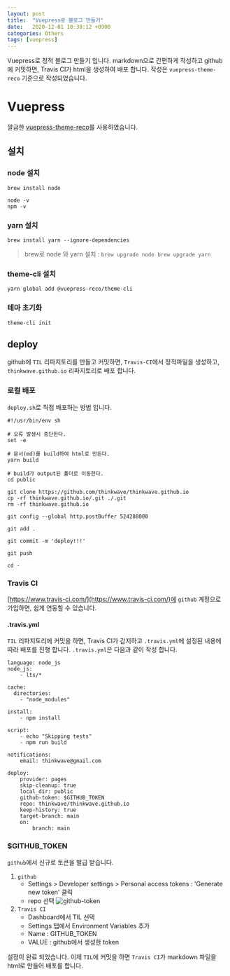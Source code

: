 ```yaml
---
layout: post
title:  "Vuepress로 블로그 만들기"
date:   2020-12-01 10:38:12 +0900
categories: Others
tags: [vuepress]
---
```


Vuepress로 정적 블로그 만들기 입니다.
markdown으로 간편하게 작성하고 github에 커밋하면, Travis CI가 html을 생성하여 배포 합니다.
작성은 `vuepress-theme-reco` 기준으로 작성되었습니다.


# Vuepress
깔금한 [vuepress-theme-reco](https://github.com/vuepress-reco/vuepress-theme-reco)를 사용하였습니다.


## 설치

### node 설치
```
brew install node

node -v 
npm -v
```

### yarn 설치
```
brew install yarn --ignore-dependencies
```

> brew로 node 와 yarn 설치 : `brew upgrade node brew upgrade yarn`

### theme-cli 설치
```
yarn global add @vuepress-reco/theme-cli
```

### 테마 초기화

```
theme-cli init
```

## deploy

github에 `TIL` 리파지토리를 만들고 커밋하면, `Travis-CI`에서 정적파일을 생성하고, `thinkwave.github.io` 리파지토리로 배포 합니다.

### 로컬 배포
`deploy.sh`로 직접 배포하는 방법 입니다. 
```
#!/usr/bin/env sh

# 오류 발생시 중단한다.
set -e

# 문서(md)를 build하여 html로 만든다. 
yarn build

# build가 output된 폴더로 이동한다. 
cd public

git clone https://github.com/thinkwave/thinkwave.github.io
cp -rf thinkwave.github.io/.git ./.git
rm -rf thinkwave.github.io

git config --global http.postBuffer 524288000

git add .

git commit -m 'deploy!!!'

git push 

cd -
```

### Travis CI
[https://www.travis-ci.com/](https://www.travis-ci.com/)에 `github` 계정으로 가입하면, 쉽게 연동할 수 있습니다.


#### .travis.yml

`TIL` 리파지토리에 커밋을 하면, Travis CI가 감지하고 `.travis.yml`에 설정된 내용에 따라 배포를 진행 합니다.
`.travis.yml`은 다음과 같이 작성 합니다.

```
language: node_js
node_js:
    - lts/*

cache:
  directories:
    - "node_modules"
    
install:
    - npm install

script:
    - echo "Skipping tests"
    - npm run build

notifications:
    email: thinkwave@gmail.com

deploy:
    provider: pages
    skip-cleanup: true
    local_dir: public
    github-token: $GITHUB_TOKEN
    repo: thinkwave/thinkwave.github.io
    keep-history: true
    target-branch: main
    on:
        branch: main
```

### $GITHUB_TOKEN
`github`에서 신규로 토큰을 발급 받습니다.

1. `github`
   - Settings > Developer settings > Personal access tokens : 'Generate new token' 클릭
   - repo 선택
   ![github-token](/others/2020-12-01/github-travisci.png)
2. `Travis CI`
   - Dashboard에서 TIL 선택
   - Settings 탭에서 Environment Variables 추가
   - Name : GITHUB_TOKEN
   - VALUE : github에서 생성한 token

설정이 완료 되었습니다.
이제 `TIL`에 커밋을 하면 `Travis CI`가 markdown 파일을 html로 만들어 배포를 합니다.
